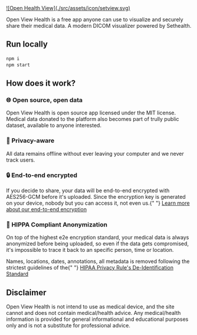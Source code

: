 
<a href="http://openview.health">
![Open Health View](./src/assets/icon/setview.svg)
</a>

Open View Health is a free app anyone can use to visualize and
securely share their medical data. A modern DICOM visualizer powered
by Sethealth.

## Run locally

```bash
npm i
npm start
```

## How does it work?

### 🌐 Open source, open data

Open View Health is open source app licensed under the MIT license.
Medical data donated to the platform also becomes part of trully
public dataset, available to anyone interested.


### 🙈 Privacy-aware

All data remains offline without ever leaving your computer and we
never track users.


### 🔒 End-to-end encrypted

If you decide to share, your data will be end-to-end encrypted with
AES256-GCM before it's uploaded. Since the encryption key is
generated on your device, nobody but you can access it, not even us.{" "}
<a href="#">Learn more about our end-to-end encryption</a>


### 👤 HIPPA Compliant Anonymization

On top of the highest e2e encryption standard, your medical data is
always anonymized before being uploaded, so even if the data gets
compromised, it's impossible to trace it back to an specific person,
time or location.

Names, locations, dates, annotations, all metadata is removed
following the strictest guidelines of the{" "}
<a href="https://www.hhs.gov/hipaa/for-professionals/privacy/special-topics/de-identification/index.html">
  HIPAA Privacy Rule's De-Identification Standard
</a>


## Disclaimer

Open View Health is not intend to use
as medical device, and the site cannot and does not contain
medical/health advice. Any medical/health information is provided
for general informational and educational purposes only and is not a
substitute for professional advice.

